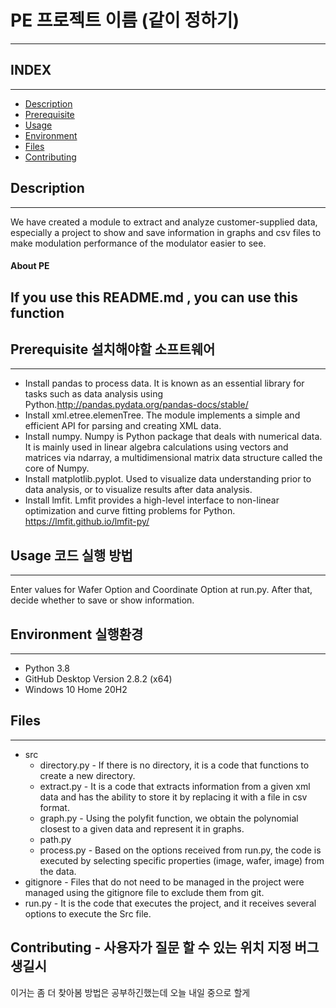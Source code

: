# PE 프로젝트 이름 (같이 정하기)
***
## INDEX
***
- [Description](#Description)
- [Prerequisite](#Prerequisite)
- [Usage](#Usage)
- [Environment](#Environment)
- [Files](#Files)
- [Contributing](#contributing)




## Description
***
We have created a module to extract and analyze customer-supplied data, especially a project to show and save information in graphs and csv files to make modulation performance of the modulator easier to see.
 
#### About PE
**If you use this README.md , you can use this function**
-  

## Prerequisite 설치해야할 소프트웨어
***
* Install pandas to process data. It is known as an essential library for tasks such as data analysis using Python.<http://pandas.pydata.org/pandas-docs/stable/>
* Install xml.etree.elemenTree. The module implements a simple and efficient API for parsing and creating XML data.
* Install numpy. Numpy is Python package that deals with numerical data. It is mainly used in linear algebra calculations using vectors and matrices via ndarray, a multidimensional matrix data structure called the core of Numpy.
* Install matplotlib.pyplot. Used to visualize data understanding prior to data analysis, or to visualize results after data analysis.
* Install lmfit. Lmfit provides a high-level interface to non-linear optimization and curve fitting problems for Python.
  <https://lmfit.github.io/lmfit-py/>
<!--
작성한 코드를 실행하기 전에 설치해야할 pakage나 의존성이 걸리는 문제
-->

## Usage 코드 실행 방법
***
Enter values for Wafer Option and Coordinate Option at run.py. After that, decide whether to save or show information.
<!--
작성한 코드를 어떻게 실행해야 하는지에 대한 가이드라인
Usage Example을 함께 작성
-->

## Environment 실행환경
***
* Python 3.8 
* GitHub Desktop Version 2.8.2 (x64)
* Windows 10 Home 20H2
<!--
실행환경에 대해 작성하면 된다. OS나 컴파일러 혹은 Hardware와 관련된 환경
-->

## Files
***
* src
  * directory.py - If there is no directory, it is a code that functions to create a new directory.
  * extract.py - It is a code that extracts information from a given xml data and has the ability to store it by replacing it with a file in csv format.
  * graph.py - Using the polyfit function, we obtain the polynomial closest to a given data and represent it in graphs.
  * path.py 
  * process.py - Based on the options received from run.py, the code is executed by selecting specific properties (image, wafer, image) from the data.
* gitignore   - Files that do not need to be managed in the project were managed using the gitignore file to exclude them from git.
* run.py      - It is the code that executes the project, and it receives several options to execute the Src file.
<!--
중요한 코드 파일들 몇 개를 대상으로 해당 파일이 어떠한 역할을 하는 파일인지를 간단히 설명해주면 전반적인 맥락을 파악하기에 좋을 것 같아 추가하였다.
-->

## Contributing - 사용자가 질문 할 수 있는 위치 지정 버그 생길시
이거는 좀 더 찾아봄 방법은 공부하긴했는데 오늘 내일 중으로 할게 
<!-- 
license 기입하기
-->